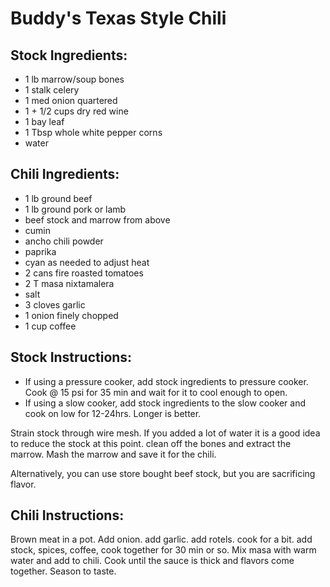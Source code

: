 # Buddy's Texas Style Chili

## Stock Ingredients:
* 1 lb marrow/soup bones
* 1 stalk celery
* 1 med onion quartered
* 1 + 1/2 cups dry red wine
* 1 bay leaf
* 1 Tbsp whole white pepper corns
* water

## Chili Ingredients:
* 1 lb ground beef
* 1 lb ground pork or lamb
* beef stock and marrow from above
* cumin
* ancho chili powder
* paprika
* cyan as needed to adjust heat
* 2 cans fire roasted tomatoes
* 2 T masa nixtamalera
* salt
* 3 cloves garlic
* 1 onion finely chopped
* 1 cup coffee

## Stock Instructions:
* If using a pressure cooker, add stock ingredients to pressure cooker.  Cook @ 15 psi for 35 min and wait for it to cool enough to open.
* If using a slow cooker, add stock ingredients to the slow cooker and cook on low for 12-24hrs.  Longer is better.

Strain stock through wire mesh.  If you added a lot of water it is a good idea to reduce the stock at this point.  clean off the bones and extract the marrow.  Mash the marrow and save it for the chili.

Alternatively, you can use store bought beef stock, but you are sacrificing flavor.

## Chili Instructions:
Brown meat in a pot.  Add onion.  add garlic.  add rotels.  cook for a bit.  add stock, spices, coffee, cook together for 30 min or so.  Mix masa with warm water and add to chili.  Cook until the sauce is thick and flavors come together.  Season to taste.
